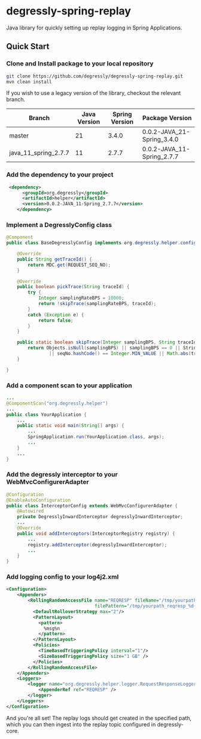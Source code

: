 # degressly-spring-replay
Java library for quickly setting up replay logging in Spring Applications.


## Quick Start

### Clone and Install package to your local repository
```bash
git clone https://github.com/degressly/degressly-spring-replay.git
mvn clean install
```

If you wish to use a legacy version of the library, checkout the relevant branch.

| Branch               | Java Version | Spring Version | Package Version            |
|----------------------|--------------|----------------|----------------------------|
| master               | 21           | 3.4.0          | 0.0.2-JAVA_21-Spring_3.4.0 |
| java_11_spring_2.7.7 | 11           | 2.7.7          | 0.0.2-JAVA_11-Spring_2.7.7 |

### Add the dependency to your project
```xml
 <dependency>
      <groupId>org.degressly</groupId>
      <artifactId>helper</artifactId>
      <version>0.0.2-JAVA_11-Spring_2.7.7</version>
    </dependency>
```

### Implement a DegresslyConfig class
```java
@Component
public class BaseDegresslyConfig implements org.degressly.helper.config.AbstractDegresslyConfig {

	@Override
	public String getTraceId() {
		return MDC.get(REQUEST_SEQ_NO);
	}

	@Override
	public boolean pickTrace(String traceId) {
		try {
			Integer samplingRateBPS = 10000;
			return !skipTrace(samplingRateBPS, traceId);
		}
		catch (Exception e) {
			return false;
		}
	}

	public static boolean skipTrace(Integer samplingBPS, String traceId) {
		return Objects.isNull(samplingBPS) || samplingBPS == 0 || StringUtils.isBlank(traceId)
				|| seqNo.hashCode() == Integer.MIN_VALUE || Math.abs(traceId.hashCode()) % 10000 > samplingBPS;
	}

}
```

### Add a component scan to your application
```java
...
@ComponentScan("org.degressly.helper")
...
public class YourApplication {
    ...
    public static void main(String[] args) {
        ...
        SpringApplication.run(YourApplication.class, args);
        ...
    }
    ...
}
```


### Add the degressly interceptor to your WebMvcConfigurerAdapter
```java
@Configuration
@EnableAutoConfiguration
public class InterceptorConfig extends WebMvcConfigurerAdapter {
    @Autowired
	private DegresslyInwardInterceptor degresslyInwardInterceptor;
	...
	@Override
	public void addInterceptors(InterceptorRegistry registry) {
	    ...
        registry.addInterceptor(degresslyInwardInterceptor);
        ...
    }
}
```

### Add logging config to your log4j2.xml
```xml
<Configuration>
    <Appenders>
        <RollingRandomAccessFile name="REQRESP" fileName="/tmp/yourpath_reqresp.log"
                                 filePattern="/tmp/yourpath_reqresp_%d{yyyy-MM-dd-HH}-%i.log.gz">
          <DefaultRolloverStrategy max="2"/>
          <PatternLayout>
            <pattern>
              %msg%n
            </pattern>
          </PatternLayout>
          <Policies>
            <TimeBasedTriggeringPolicy interval="1"/>
            <SizeBasedTriggeringPolicy size="1 GB" />
          </Policies>
        </RollingRandomAccessFile>
    </Appenders>
    <Loggers>
        <logger name="org.degressly.helper.logger.RequestResponseLogger" additivity="false">
            <AppenderRef ref="REQRESP" />
        </logger>
    </Loggers>
</Configuration>
```

And you're all set! The replay logs should get created in the specified path, which you can then ingest into the replay topic configured in degressly-core.
